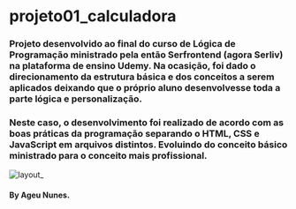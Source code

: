 <h1>projeto01_calculadora</h1>

<h3>
Projeto desenvolvido ao final do curso de Lógica de Programação ministrado pela então Serfrontend (agora Serliv) na plataforma de ensino Udemy. Na  ocasição, foi dado o direcionamento da estrutura básica e dos conceitos a serem aplicados deixando que o próprio aluno desenvolvesse toda a parte lógica e personalização.
</h3>

<h3>
Neste caso, o desenvolvimento foi realizado de acordo com as boas práticas da programação separando o HTML, CSS e JavaScript em arquivos distintos. Evoluindo do conceito básico ministrado para o conceito mais profissional.
</h3>

![layout_](https://user-images.githubusercontent.com/116468965/209884163-e20d6450-e52a-4e25-ae44-22e255cc1cc2.png)

<h4>By Ageu Nunes.</h4>
